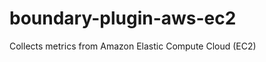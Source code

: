 boundary-plugin-aws-ec2
=======================

Collects metrics from Amazon Elastic Compute Cloud (EC2)
